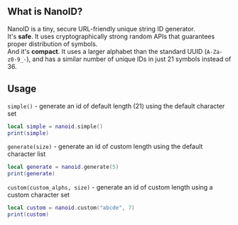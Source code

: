 ## What is NanoID?
NanoID is a tiny, secure URL-friendly unique string ID generator.  
It's **safe**. It uses cryptographically strong random APIs that guarantees proper distribution of symbols.  
And it's **compact**. It uses a larger alphabet than the standard UUID (`A-Za-z0-9_-`), and has a similar number of unique IDs in just 21 symbols instead of 36.

## Usage
`simple()` - generate an id of default length (21) using the default character set  
```lua
local simple = nanoid.simple() 
print(simple)
```

`generate(size)` - generate an id of custom length using the default character list  

```lua
local generate = nanoid.generate(5)
print(generate)
```

`custom(custom_alphs, size)` - generate an id of custom length using a custom character set  

```lua
local custom = nanoid.custom("abcde", 7)
print(custom)
```